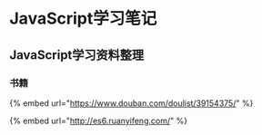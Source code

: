 # JavaScript学习笔记

## JavaScript学习资料整理

### 书籍

{% embed url="https://www.douban.com/doulist/39154375/" %}

{% embed url="http://es6.ruanyifeng.com/" %}

